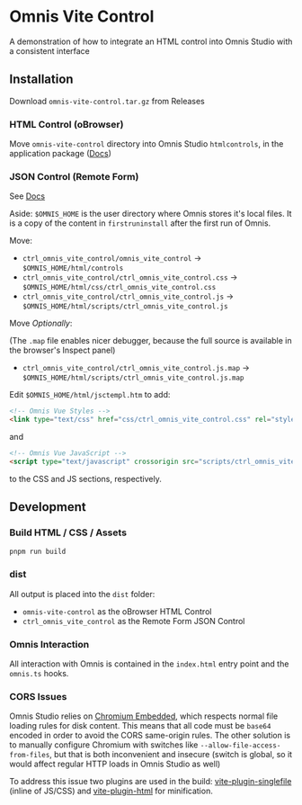 # Omnis Vite Control

A demonstration of how to integrate an HTML control into Omnis Studio with a consistent interface

## Installation

Download `omnis-vite-control.tar.gz` from Releases

### HTML Control (oBrowser)

Move `omnis-vite-control` directory into Omnis Studio `htmlcontrols`, in the application package
([Docs](https://www.omnis.net/blog/add-web-functionality-to-omnis-studio-desktop-apps-with-obrowser/))

### JSON Control (Remote Form)

See [Docs](https://omnis.net/developers/resources/onlinedocs/index.jsp?detail=WebDev/04jsoncomps.html#json-control-editor)

Aside: `$OMNIS_HOME` is the user directory where Omnis stores it's local files. It is a copy of the content in
`firstruninstall` after the first run of Omnis.

Move:

- `ctrl_omnis_vite_control/omnis_vite_control` -> `$OMNIS_HOME/html/controls`
- `ctrl_omnis_vite_control/ctrl_omnis_vite_control.css` -> `$OMNIS_HOME/html/css/ctrl_omnis_vite_control.css`
- `ctrl_omnis_vite_control/ctrl_omnis_vite_control.js` -> `$OMNIS_HOME/html/scripts/ctrl_omnis_vite_control.js`

Move _Optionally_:

(The `.map` file enables nicer debugger, because the full source is available in the browser's Inspect panel)

- `ctrl_omnis_vite_control/ctrl_omnis_vite_control.js.map` -> `$OMNIS_HOME/html/scripts/ctrl_omnis_vite_control.js.map`

Edit `$OMNIS_HOME/html/jsctempl.htm` to add:

```html
<!-- Omnis Vue Styles -->
<link type="text/css" href="css/ctrl_omnis_vite_control.css" rel="stylesheet" />
```

and

```html
<!-- Omnis Vue JavaScript -->
<script type="text/javascript" crossorigin src="scripts/ctrl_omnis_vite_control.js"></script>
```

to the CSS and JS sections, respectively.

## Development

### Build HTML / CSS / Assets

```bash
pnpm run build
```

### dist

All output is placed into the `dist` folder:

- `omnis-vite-control` as the oBrowser HTML Control
- `ctrl_omnis_vite_control` as the Remote Form JSON Control

### Omnis Interaction

All interaction with Omnis is contained in the `index.html` entry point and the `omnis.ts` hooks.

### CORS Issues

Omnis Studio relies on [Chromium Embedded](https://bitbucket.org/chromiumembedded/cef/), which
respects normal file loading rules for disk content. This means that all code must be `base64`
encoded in order to avoid the CORS same-origin rules. The other solution is to manually configure
Chromium with switches like `--allow-file-access-from-files`, but that is both inconvenient and
insecure (switch is global, so it would affect regular HTTP loads in Omnis Studio as well)

To address this issue two plugins are used in the build:
[vite-plugin-singlefile](https://github.com/richardtallent/vite-plugin-singlefile) (inline of
JS/CSS) and [vite-plugin-html](https://github.com/vbenjs/vite-plugin-html) for minification.
